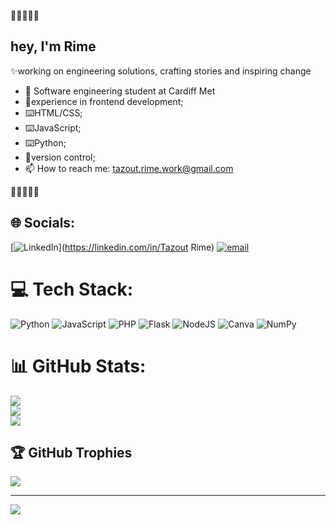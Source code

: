 🎀🎀🎀🎀🎀
## hey, I'm Rime


✨working on engineering solutions, crafting stories and inspiring change

- 🔭 Software engineering student at Cardiff Met<br/>
- 👾experience in frontend development;<br/>
- ⌨️HTML/CSS;<br/>
- ⌨️JavaScript;<br/>
- ⌨️Python;<br/>
- 💾version control;<br/>
- 📫 How to reach me: tazout.rime.work@gmail.com <br/>

🎀🎀🎀🎀🎀

## 🌐 Socials:
[![LinkedIn](https://img.shields.io/badge/LinkedIn-%230077B5.svg?logo=linkedin&logoColor=white)](https://linkedin.com/in/Tazout Rime) [![email](https://img.shields.io/badge/Email-D14836?logo=gmail&logoColor=white)](mailto:tazout.rime.work@gmail.com) 

# 💻 Tech Stack:
![Python](https://img.shields.io/badge/python-3670A0?style=for-the-badge&logo=python&logoColor=ffdd54) ![JavaScript](https://img.shields.io/badge/javascript-%23323330.svg?style=for-the-badge&logo=javascript&logoColor=%23F7DF1E) ![PHP](https://img.shields.io/badge/php-%23777BB4.svg?style=for-the-badge&logo=php&logoColor=white) ![Flask](https://img.shields.io/badge/flask-%23000.svg?style=for-the-badge&logo=flask&logoColor=white) ![NodeJS](https://img.shields.io/badge/node.js-6DA55F?style=for-the-badge&logo=node.js&logoColor=white) ![Canva](https://img.shields.io/badge/Canva-%2300C4CC.svg?style=for-the-badge&logo=Canva&logoColor=white) ![NumPy](https://img.shields.io/badge/numpy-%23013243.svg?style=for-the-badge&logo=numpy&logoColor=white)
# 📊 GitHub Stats:
![](https://github-readme-stats.vercel.app/api?username=cloudy-soul&theme=radical&hide_border=false&include_all_commits=false&count_private=false)<br/>
![](https://nirzak-streak-stats.vercel.app/?user=cloudy-soul&theme=radical&hide_border=false)<br/>
![](https://github-readme-stats.vercel.app/api/top-langs/?username=cloudy-soul&theme=radical&hide_border=false&include_all_commits=false&count_private=false&layout=compact)

## 🏆 GitHub Trophies
![](https://github-profile-trophy.vercel.app/?username=cloudy-soul&theme=dracula&no-frame=false&no-bg=true&margin-w=4)

---
[![](https://visitcount.itsvg.in/api?id=cloudy-soul&icon=0&color=0)](https://visitcount.itsvg.in)

<!-- Proudly created with GPRM ( https://gprm.itsvg.in ) -->
